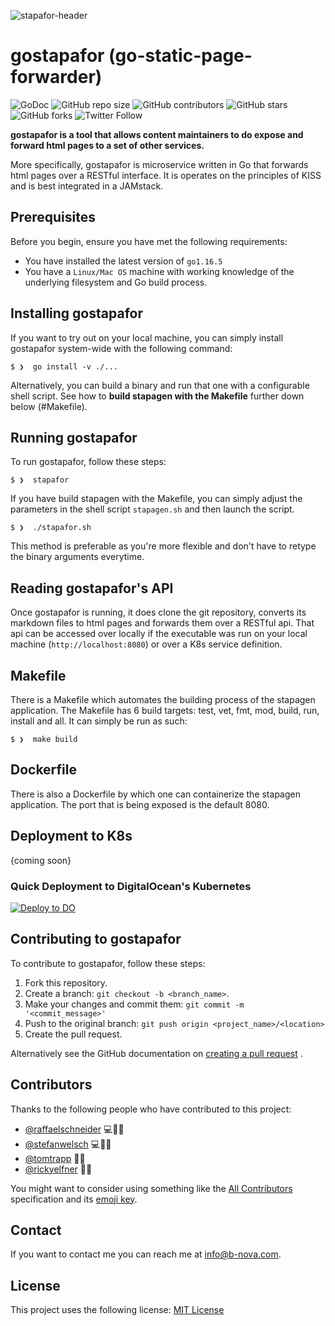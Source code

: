 ![stapafor-header](https://docs.google.com/drawings/d/e/2PACX-1vTqQXFxIQJLKSRFxkD_O3GqJ_ygS4C0Vs-W6XOzJOGMpk4RtQX09amzXNc3JIsQxMLAQnhlwO02vpgR/pub?w=962&h=330)

# gostapafor (go-static-page-forwarder)

<!--- These are examples. See https://shields.io for others or to customize this set of shields. You might want to include dependencies, project status and licence info here --->
![GoDoc](https://godoc.org/github.com/go-git/go-git/v5?status.svg)
![GitHub repo size](https://img.shields.io/github/repo-size/b-nova-openhub/static-page-forwarder)
![GitHub contributors](https://img.shields.io/github/contributors/b-nova-openhub/static-page-forwarder)
![GitHub stars](https://img.shields.io/github/stars/b-nova-openhub/static-page-forwarder?style=social)
![GitHub forks](https://img.shields.io/github/forks/b-nova-openhub/static-page-forwarder?style=social)
![Twitter Follow](https://img.shields.io/twitter/follow/b__nova?style=social)

**gostapafor is a tool that allows content maintainers to do expose and forward html pages to a set of other services.**

More specifically, gostapafor is microservice written in Go that forwards html pages over a RESTful interface. It is
operates on the principles of KISS and is best integrated in a JAMstack.

## Prerequisites

Before you begin, ensure you have met the following requirements:
<!--- These are just example requirements. Add, duplicate or remove as required --->

* You have installed the latest version of `go1.16.5`
* You have a `Linux/Mac OS` machine with working knowledge of the underlying filesystem and Go build process.

## Installing gostapafor

If you want to try out on your local machine, you can simply install gostapafor system-wide with the following command:

```
$ ❯  go install -v ./...
```

Alternatively, you can build a binary and run that one with a configurable shell script. See how to **build stapagen
with the Makefile** further down below (#Makefile).

## Running gostapafor

To run gostapafor, follow these steps:

```
$ ❯  stapafor
```

If you have build stapagen with the Makefile, you can simply adjust the parameters in the shell script `stapagen.sh` and
then launch the script.

```
$ ❯  ./stapafor.sh
```

This method is preferable as you're more flexible and don't have to retype the binary arguments everytime.

## Reading gostapafor's API

Once gostapafor is running, it does clone the git repository, converts its markdown files to html pages and forwards
them over a RESTful api. That api can be accessed over locally if the executable was run on your local
machine (`http://localhost:8080`) or over a K8s service definition.

## Makefile

There is a Makefile which automates the building process of the stapagen application. The Makefile has 6 build targets:
test, vet, fmt, mod, build, run, install and all. It can simply be run as such:

```
$ ❯  make build
```

## Dockerfile

There is also a Dockerfile by which one can containerize the stapagen application. The port that is being exposed is the
default 8080.

## Deployment to K8s

{coming soon}

### Quick Deployment to DigitalOcean's Kubernetes

[![Deploy to DO](https://www.deploytodo.com/do-btn-blue.svg)](https://cloud.digitalocean.com/apps/new?repo=https://github.com/b-nova-openhub/solr-page-exposer/tree/main)

## Contributing to gostapafor

<!--- If your README is long or you have some specific process or steps you want contributors to follow, consider creating a separate CONTRIBUTING.md file--->
To contribute to gostapafor, follow these steps:

1. Fork this repository.
2. Create a branch: `git checkout -b <branch_name>`.
3. Make your changes and commit them: `git commit -m '<commit_message>'`
4. Push to the original branch: `git push origin <project_name>/<location>`
5. Create the pull request.

Alternatively see the GitHub documentation
on [creating a pull request](https://help.github.com/en/github/collaborating-with-issues-and-pull-requests/creating-a-pull-request)
.

## Contributors

Thanks to the following people who have contributed to this project:

* [@raffaelschneider](https://github.com/raffaelschneider) 💻📖🐛
* [@stefanwelsch](https://github.com/bnova-stefan) 💻🧑‍🏫
* [@tomtrapp](https://github.com/tomtrapp) 🤔👀
* [@rickyelfner](https://github.com/ricky-bnova) 💬🐛

You might want to consider using something like
the [All Contributors](https://github.com/all-contributors/all-contributors) specification and
its [emoji key](https://allcontributors.org/docs/en/emoji-key).

## Contact

If you want to contact me you can reach me at [info@b-nova.com](info@b-nova.com).

## License

<!--- If you're not sure which open license to use see https://choosealicense.com/--->

This project uses the following license: [MIT License](https://opensource.org/licenses/MIT)
